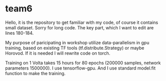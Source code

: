 # team6

Hello, it is the repository to get familiar with my code, of course it contains small dataset.
Sorry for long code.
The key part, which I want to edit are lines 180-184.

My purpose of paricipating in workshop utilize data-parallelism in gpu training, based on existing TF tools (tf.distribute.Strategy) or maybe Horovod. 
If it is needed I will rewrite code on torch.

Training on 1 Volta takes 15 hours for 80 epochs (200000 samples, network parameters 1500000).
I use tensorflow-gpu. 
And I use standard model.fit function to make the training.

